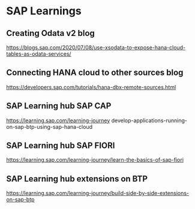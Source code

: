 # SAP Learnings


## Creating Odata v2 blog
https://blogs.sap.com/2020/07/08/use-xsodata-to-expose-hana-cloud-tables-as-odata-services/

## Connecting HANA cloud to other sources blog
https://developers.sap.com/tutorials/hana-dbx-remote-sources.html

## SAP Learning hub SAP CAP
https://learning.sap.com/learning-journey develop-applications-running-on-sap-btp-using-sap-hana-cloud

## SAP Learning hub SAP FIORI
https://learning.sap.com/learning-journey/learn-the-basics-of-sap-fiori

## SAP Learning hub extensions on BTP
https://learning.sap.com/learning-journey/build-side-by-side-extensions-on-sap-btp
